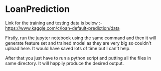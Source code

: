 # LoanPrediction

Link for the training and testing data is below :- 
https://www.kaggle.com/c/loan-default-prediction/data

Firstly, run the jupyter notebook using the same command and then it will generate feature set and trained model as they are very big so couldn't  upload here. It would have saved lots of time but I can't help.

After that you just have to run a python script and putting all the files in same directory. It will happily produce the desired output.
